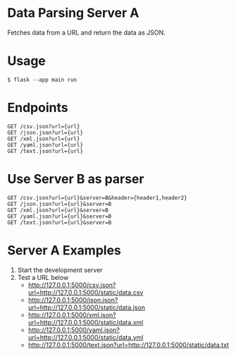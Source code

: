 # Data Parsing Server A
Fetches data from a URL and return the data as JSON.

# Usage
```
$ flask --app main run
```

# Endpoints
```
GET /csv.json?url={url}
GET /json.json?url={url}
GET /xml.json?url={url}
GET /yaml.json?url={url}
GET /text.json?url={url}
```

# Use Server B as parser
```
GET /csv.json?url={url}&server=B&header={header1,header2}
GET /json.json?url={url}&server=B
GET /xml.json?url={url}&server=B
GET /yaml.json?url={url}&server=B
GET /text.json?url={url}&server=B
```

# Server A Examples
1. Start the development server
2. Test a URL below
    * http://127.0.0.1:5000/csv.json?url=http://127.0.0.1:5000/static/data.csv
    * http://127.0.0.1:5000/json.json?url=http://127.0.0.1:5000/static/data.json
    * http://127.0.0.1:5000/xml.json?url=http://127.0.0.1:5000/static/data.xml
    * http://127.0.0.1:5000/yaml.json?url=http://127.0.0.1:5000/static/data.yml
    * http://127.0.0.1:5000/text.json?url=http://127.0.0.1:5000/static/data.txt
